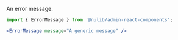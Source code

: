 An error message.

```js static
import { ErrorMessage } from '@nulib/admin-react-components';
```

```jsx padded
<ErrorMessage message="A generic message" />
```
